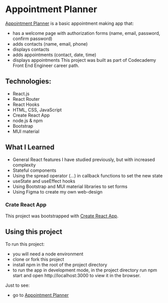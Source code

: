 # Appointment Planner

[Appointment Planner](https://a-planner.netlify.app/) is a basic appointment making app that:

- has a welcome page with authorization forms (name, email, password, confirm password)
- adds contacts (name, email, phone)
- displays contacts
- adds appointments (contact, date, time)
- displays appointments
This project was built as part of Codecademy Front End Engineer career path.

## Technologies:
- React.js
- React Router
- React Hooks
- HTML, CSS, JavaScript
- Create React App
- node.js & npm
- Bootstrap
- MUI material

## What I Learned
- General React features I have studied previously, but with increased complexity
- Stateful components
- Using the spread operator (...) in callback functions to set the new state
- useState and useEffect hooks
- Using Bootstrap and MUI material libraries to set forms
- Using Figma to create my own web-design

### Crate React App
This project was bootstrapped with [Create React App](https://github.com/facebook/create-react-app).

## Using this project
To run this project:

- you will need a node environment
- clone or fork this project
- install npm in the root of the project directory
- to run the app in development mode, in the project directory run npm start and open http://localhost:3000 to view it in the browser.

Just to see:
- go to [Appointment Planner](https://a-planner.netlify.app/)
